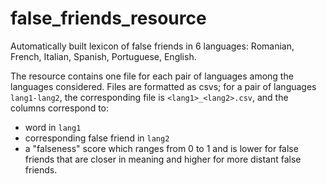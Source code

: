 # false_friends_resource
Automatically built lexicon of false friends in 6 languages: Romanian, French, Italian, Spanish, Portuguese, English.

The resource contains one file for each pair of languages among the languages considered. Files are formatted as csvs; for a pair of languages `lang1-lang2`, the corresponding file is `<lang1>_<lang2>.csv`, and the columns correspond to:

- word in `lang1`
- corresponding false friend in `lang2`
- a "falseness" score which ranges from  0 to 1 and is lower for false friends that are closer in meaning and higher for more distant false friends.
